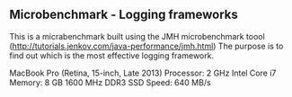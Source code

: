Microbenchmark - Logging frameworks
-----------------------------------

This is a micrabenchmark built using the JMH microbenchmark toool (http://tutorials.jenkov.com/java-performance/jmh.html)
The purpose is to find out which is the most effective logging framework.

MacBook Pro (Retina, 15-inch, Late 2013)
Processor: 2 GHz Intel Core i7
Memory: 8 GB 1600 MHz DDR3
SSD Speed: 640 MB/s


